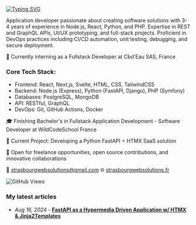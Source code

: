 [![Typing SVG](https://readme-typing-svg.demolab.com/?lines=Hello+World!+I'm+Ricardo+Martinho;Node+Python+and+PHP+developer)](https://git.io/typing-svg)

Application developer passionate about creating software solutions with 3-4 years of experience in Node.js, React, Python, and PHP. Expertise in REST and GraphQL APIs, UI/UX prototyping, and full-stack projects. Proficient in DevOps practices including CI/CD automation, unit testing, debugging, and secure deployment.

🌱 Currently interning as a Fullstack Developer at Cbd'Eau SAS, France

### Core Tech Stack:
- Frontend: React, Next.js, Svelte, HTML, CSS, TailwindCSS
- Backend: Node.js (Express), Python (FastAPI, Django), PHP (Symfony)
- Databases: PostgreSQL, MongoDB
- API: RESTful, GraphQL
- DevOps: Git, GitHub Actions, Docker

🎓 Finishing Bachelor's in Fullstack Application Development - Software Developer at WildCodeSchool France

🔧 Current Project: Developing a Python FastAPI + HTMX SaaS solution

🤝 Open for freelance opportunities, open source contributions, and innovative collaborations

📧 strasbourgwebsolutions@gmail.com
🌐 [strasbourgwebsolutions.fr](https://strasbourgwebsolutions.fr)

![GitHub Views](https://komarev.com/ghpvc/?username=ricardomrcruz)

### My latest articles
- *Aug 16, 2024* - **[FastAPI as a Hypermedia Driven Application w/ HTMX & Jinja2Templates](https://medium.com/@strasbourgwebsolutions/fastapi-as-a-hypermedia-driven-application-w-htmx-jinja2templates-644c3bfa51d1)**


